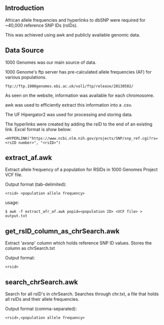 ## Introduction

African allele frequencies and hyperlinks to dbSNP were required for ~40,000 reference SNP IDs (rsIDs).

This was achieved using awk and publicly available genomic data.

## Data Source

1000 Genomes was our main source of data.

1000 Genome's ftp server has pre-calculated allele frequencies (AF) for various populations.

    ftp://ftp.1000genomes.ebi.ac.uk/vol1/ftp/release/20130502/

As seen on the website, information was available for each chromosome.

awk was used to efficiently extract this information into a .csv.

The UF Hipergator2 was used for processing and storing data.

The hyperlinks were created by adding the rsID to the end of an existing link. Excel format is show below:

    =HYPERLINK("https://www.ncbi.nlm.nih.gov/projects/SNP/snp_ref.cgi?rs=<rsID number>", "<rsID>")

## extract_af.awk

Extract allele frequency of a population for RSIDs in 1000 Genomes Project VCF file.

Output format (tab-delimited):

    <rsid> <population allele frequency>

usage:

    $ awk -f extract_afr_af.awk popid=<population ID> <VCF file> > output.txt

## get_rsID_column_as_chrSearch.awk

Extract 'avsnp' column which holds reference SNP ID values. Stores the column as chrSearch.txt

Output format:

    <rsid>

## search_chrSearch.awk

Search for all rsID's in chrSearch. Searches through chr.txt, a file that holds all rsIDs and their allele frequencies.

Output format (comma-separated):

    <rsid>,<population allele frequency>